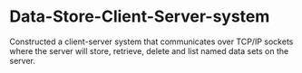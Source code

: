 # Data-Store-Client-Server-system

Constructed a client-server system that communicates over TCP/IP sockets where the server will store, retrieve, delete and list named data sets on the server.
